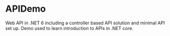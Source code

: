 # APIDemo

Web API in .NET 6 including a controller based API solution and minimal API set up. Demo used to learn introduction to APIs in .NET core.
